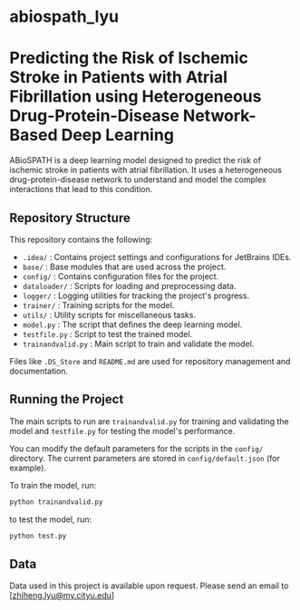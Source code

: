 # abiospath_lyu
# Predicting the Risk of Ischemic Stroke in Patients with Atrial Fibrillation using Heterogeneous Drug-Protein-Disease Network-Based Deep Learning

ABioSPATH is a deep learning model designed to predict the risk of ischemic stroke in patients with atrial fibrillation. It uses a heterogeneous drug-protein-disease network to understand and model the complex interactions that lead to this condition.

## Repository Structure

This repository contains the following:

- `.idea/` : Contains project settings and configurations for JetBrains IDEs.
- `base/` : Base modules that are used across the project.
- `config/` : Contains configuration files for the project.
- `dataloader/` : Scripts for loading and preprocessing data.
- `logger/` : Logging utilities for tracking the project's progress.
- `trainer/` : Training scripts for the model.
- `utils/` : Utility scripts for miscellaneous tasks.
- `model.py` : The script that defines the deep learning model.
- `testfile.py` : Script to test the trained model.
- `trainandvalid.py` : Main script to train and validate the model.

Files like `.DS_Store` and `README.md` are used for repository management and documentation.

## Running the Project

The main scripts to run are `trainandvalid.py` for training and validating the model and `testfile.py` for testing the model's performance.

You can modify the default parameters for the scripts in the `config/` directory. The current parameters are stored in `config/default.json` (for example).

To train the model, run:

```bash
python trainandvalid.py
```

to test the model, run:
```bash
python test.py
```



## Data
Data used in this project is available upon request. Please send an email to [zhiheng.lyu@my.cityu.edu]

